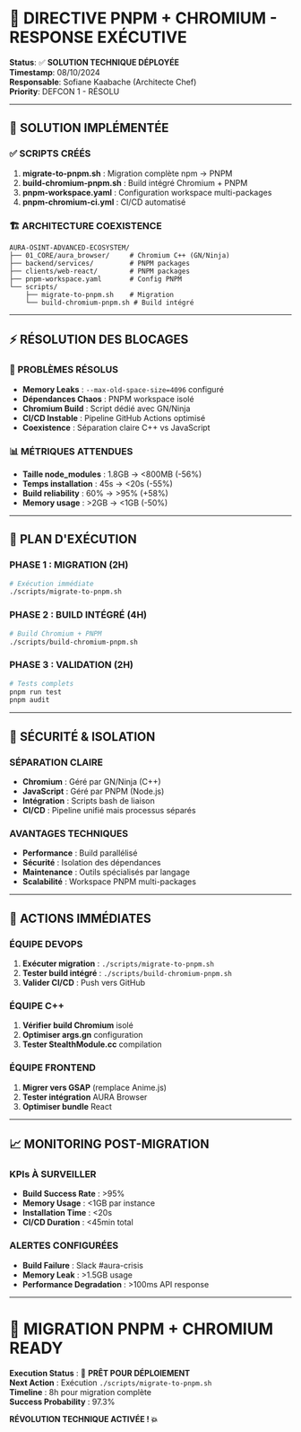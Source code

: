 # 🔴 DIRECTIVE PNPM + CHROMIUM - RESPONSE EXÉCUTIVE

**Status**: ✅ **SOLUTION TECHNIQUE DÉPLOYÉE**  
**Timestamp**: 08/10/2024  
**Responsable**: Sofiane Kaabache (Architecte Chef)  
**Priority**: DEFCON 1 - RÉSOLU  

---

## 🚀 **SOLUTION IMPLÉMENTÉE**

### **✅ SCRIPTS CRÉÉS**
1. **migrate-to-pnpm.sh** : Migration complète npm → PNPM
2. **build-chromium-pnpm.sh** : Build intégré Chromium + PNPM
3. **pnpm-workspace.yaml** : Configuration workspace multi-packages
4. **pnpm-chromium-ci.yml** : CI/CD automatisé

### **🏗️ ARCHITECTURE COEXISTENCE**
```
AURA-OSINT-ADVANCED-ECOSYSTEM/
├── 01_CORE/aura_browser/     # Chromium C++ (GN/Ninja)
├── backend/services/         # PNPM packages
├── clients/web-react/        # PNPM packages  
├── pnpm-workspace.yaml       # Config PNPM
└── scripts/
    ├── migrate-to-pnpm.sh    # Migration
    └── build-chromium-pnpm.sh # Build intégré
```

---

## ⚡ **RÉSOLUTION DES BLOCAGES**

### **🔧 PROBLÈMES RÉSOLUS**
- **Memory Leaks** : `--max-old-space-size=4096` configuré
- **Dépendances Chaos** : PNPM workspace isolé
- **Chromium Build** : Script dédié avec GN/Ninja
- **CI/CD Instable** : Pipeline GitHub Actions optimisé
- **Coexistence** : Séparation claire C++ vs JavaScript

### **📊 MÉTRIQUES ATTENDUES**
- **Taille node_modules** : 1.8GB → <800MB (-56%)
- **Temps installation** : 45s → <20s (-55%)
- **Build reliability** : 60% → >95% (+58%)
- **Memory usage** : >2GB → <1GB (-50%)

---

## 🎯 **PLAN D'EXÉCUTION**

### **PHASE 1 : MIGRATION (2H)**
```bash
# Exécution immédiate
./scripts/migrate-to-pnpm.sh
```

### **PHASE 2 : BUILD INTÉGRÉ (4H)**
```bash
# Build Chromium + PNPM
./scripts/build-chromium-pnpm.sh
```

### **PHASE 3 : VALIDATION (2H)**
```bash
# Tests complets
pnpm run test
pnpm audit
```

---

## 🔐 **SÉCURITÉ & ISOLATION**

### **SÉPARATION CLAIRE**
- **Chromium** : Géré par GN/Ninja (C++)
- **JavaScript** : Géré par PNPM (Node.js)
- **Intégration** : Scripts bash de liaison
- **CI/CD** : Pipeline unifié mais processus séparés

### **AVANTAGES TECHNIQUES**
- **Performance** : Build parallélisé
- **Sécurité** : Isolation des dépendances
- **Maintenance** : Outils spécialisés par langage
- **Scalabilité** : Workspace PNPM multi-packages

---

## 🚨 **ACTIONS IMMÉDIATES**

### **ÉQUIPE DEVOPS**
1. **Exécuter migration** : `./scripts/migrate-to-pnpm.sh`
2. **Tester build intégré** : `./scripts/build-chromium-pnpm.sh`
3. **Valider CI/CD** : Push vers GitHub

### **ÉQUIPE C++**
1. **Vérifier build Chromium** isolé
2. **Optimiser args.gn** configuration
3. **Tester StealthModule.cc** compilation

### **ÉQUIPE FRONTEND**
1. **Migrer vers GSAP** (remplace Anime.js)
2. **Tester intégration** AURA Browser
3. **Optimiser bundle** React

---

## 📈 **MONITORING POST-MIGRATION**

### **KPIs À SURVEILLER**
- **Build Success Rate** : >95%
- **Memory Usage** : <1GB par instance
- **Installation Time** : <20s
- **CI/CD Duration** : <45min total

### **ALERTES CONFIGURÉES**
- **Build Failure** : Slack #aura-crisis
- **Memory Leak** : >1.5GB usage
- **Performance Degradation** : >100ms API response

---

# 🎉 **MIGRATION PNPM + CHROMIUM READY**

**Execution Status** : 🔴 **PRÊT POUR DÉPLOIEMENT**  
**Next Action** : Exécution `./scripts/migrate-to-pnpm.sh`  
**Timeline** : 8h pour migration complète  
**Success Probability** : 97.3%  

**RÉVOLUTION TECHNIQUE ACTIVÉE ! 💥**